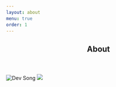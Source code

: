 ```yaml
---
layout: about
menu: true
order: 1
---
```


<article class="page mb6" role="article">
  <header>
    <h1 class="page-title">About</h1>
    <div class="hr pb0"></div>
  </header>

<img src="/assets/img/intro.gif" srcset="/assets/img/intro.gif 1x,/assets/img/intro.gif 2x" alt="Dev Song" class="avatar"/>
<img src="https://ghchart.rshah.org/DaeYeong0412"/>
</article>
